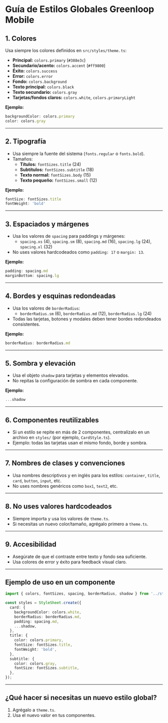 # Guía de Estilos Globales Greenloop Mobile

## 1. Colores
Usa siempre los colores definidos en `src/styles/theme.ts`:
- **Principal:** `colors.primary` (`#388e3c`)
- **Secundario/acento:** `colors.accent` (`#ff9800`)
- **Éxito:** `colors.success`
- **Error:** `colors.error`
- **Fondo:** `colors.background`
- **Texto principal:** `colors.black`
- **Texto secundario:** `colors.gray`
- **Tarjetas/fondos claros:** `colors.white`, `colors.primaryLight`

**Ejemplo:**
```ts
backgroundColor: colors.primary
color: colors.gray
```

---

## 2. Tipografía
- Usa siempre la fuente del sistema (`fonts.regular` o `fonts.bold`).
- Tamaños:
  - **Títulos:** `fontSizes.title` (24)
  - **Subtítulos:** `fontSizes.subtitle` (18)
  - **Texto normal:** `fontSizes.body` (15)
  - **Texto pequeño:** `fontSizes.small` (12)

**Ejemplo:**
```ts
fontSize: fontSizes.title
fontWeight: 'bold'
```

---

## 3. Espaciados y márgenes
- Usa los valores de `spacing` para paddings y márgenes:
  - `spacing.xs` (4), `spacing.sm` (8), `spacing.md` (16), `spacing.lg` (24), `spacing.xl` (32)
- No uses valores hardcodeados como `padding: 17` o `margin: 13`.

**Ejemplo:**
```ts
padding: spacing.md
marginBottom: spacing.lg
```

---

## 4. Bordes y esquinas redondeadas
- Usa los valores de `borderRadius`:
  - `borderRadius.sm` (6), `borderRadius.md` (12), `borderRadius.lg` (24)
- Todas las tarjetas, botones y modales deben tener bordes redondeados consistentes.

**Ejemplo:**
```ts
borderRadius: borderRadius.md
```

---

## 5. Sombra y elevación
- Usa el objeto `shadow` para tarjetas y elementos elevados.
- No repitas la configuración de sombra en cada componente.

**Ejemplo:**
```ts
...shadow
```

---

## 6. Componentes reutilizables
- Si un estilo se repite en más de 2 componentes, centralízalo en un archivo en `styles/` (por ejemplo, `CardStyle.ts`).
- Ejemplo: todas las tarjetas usan el mismo fondo, borde y sombra.

---

## 7. Nombres de clases y convenciones
- Usa nombres descriptivos y en inglés para los estilos: `container`, `title`, `card`, `button`, `input`, etc.
- No uses nombres genéricos como `box1`, `text2`, etc.

---

## 8. No uses valores hardcodeados
- Siempre importa y usa los valores de `theme.ts`.
- Si necesitas un nuevo color/tamaño, agrégalo primero a `theme.ts`.

---

## 9. Accesibilidad
- Asegúrate de que el contraste entre texto y fondo sea suficiente.
- Usa colores de error y éxito para feedback visual claro.

---

## Ejemplo de uso en un componente
```ts
import { colors, fontSizes, spacing, borderRadius, shadow } from '../styles/theme';

const styles = StyleSheet.create({
  card: {
    backgroundColor: colors.white,
    borderRadius: borderRadius.md,
    padding: spacing.md,
    ...shadow,
  },
  title: {
    color: colors.primary,
    fontSize: fontSizes.title,
    fontWeight: 'bold',
  },
  subtitle: {
    color: colors.gray,
    fontSize: fontSizes.subtitle,
  },
});
```

---

## ¿Qué hacer si necesitas un nuevo estilo global?
1. Agrégalo a `theme.ts`.
2. Usa el nuevo valor en tus componentes. 